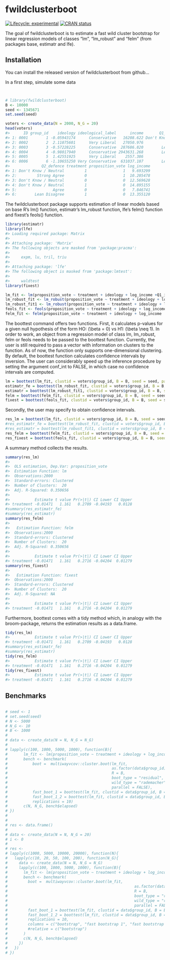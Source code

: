 
<!-- README.md is generated from README.Rmd. Please edit that file -->

# fwildclusterboot

<!-- badges: start -->

[![Lifecycle:
experimental](https://img.shields.io/badge/lifecycle-experimental-orange.svg)](https://www.tidyverse.org/lifecycle/#experimental)
[![CRAN
status](https://www.r-pkg.org/badges/version/fwildclusterboot)](https://CRAN.R-project.org/package=fwildclusterboot)
<!-- badges: end -->

The goal of fwildclusterboot is to estimate a fast wild cluster
bootstrap for linear regression models of classes “lm”, “lm\_robust” and
“felm” (from packages base, estimatr and lfe).

## Installation

You can install the released version of fwildclusterboot from github…

In a first step, simulate some data

``` r


# library(fwildclusterboot)
B <- 10000
seed <- 1345671
set.seed(seed)

voters <- create_data(N = 2000, N_G = 20)
head(voters)
#>      ID group_id    ideology ideological_label      income       Q1_immigration
#> 1: 0001        1 -0.05943174      Conservative   16208.622 Don't Know / Neutral
#> 2: 0002        2  2.11075601      Very Liberal   27050.976                Agree
#> 3: 0003        3 -0.57228225      Conservative  287686.820        Lean Disagree
#> 4: 0004        4 -0.98017940      Conservative 2943631.268        Lean Disagree
#> 5: 0005        5  1.42551925      Very Liberal    2557.386           Lean Agree
#> 6: 0006        6 -1.10655250 Very Conservative  631037.107        Lean Disagree
#>              Q2_defence treatment proposition_vote log_income
#> 1: Don't Know / Neutral         1                1   9.693299
#> 2:         Strong Agree         0                1  10.205478
#> 3: Don't Know / Neutral         0                0  12.569628
#> 4: Don't Know / Neutral         1                0  14.895155
#> 5:                Agree         0                0   7.846741
#> 6:        Lean Disagree         1                0  13.355120
```

The fwildclusterboot package supports estimation of linear models based
on base R’s lm() function, estimatr’s lm\_robust function, lfe’s felm()
function and fixest’s feols() function.

``` r
library(estimatr)
library(lfe)
#> Loading required package: Matrix
#> 
#> Attaching package: 'Matrix'
#> The following objects are masked from 'package:pracma':
#> 
#>     expm, lu, tril, triu
#> 
#> Attaching package: 'lfe'
#> The following object is masked from 'package:lmtest':
#> 
#>     waldtest
library(fixest)

lm_fit <- lm(proposition_vote ~ treatment + ideology + log_income +Q1_immigration + Q2_defence, weights = NULL, data = voters)
lm_robust_fit <- lm_robust(proposition_vote ~ treatment + ideology + log_income, fixed_effects = ~ Q1_immigration + Q2_defence, weights = NULL, data = voters)
lm_robust_fit1 <- lm_robust(proposition_vote ~ treatment + ideology + log_income + Q1_immigration + Q2_defence, weights = NULL, data = voters )
feols_fit <- feols(proposition_vote ~ treatment + ideology + log_income, fixef = c("Q1_immigration", "Q2_defence"), weights = NULL, data = voters)
felm_fit <- felm(proposition_vote ~ treatment + ideology + log_income | Q1_immigration + Q2_defence, weights = NULL, data = voters)
```

The boottest command offers two functions. First, it calculates p-values
for a given null hypothesis of the form HO: \(\beta = 0\) vs H1:
\(\beta \neq 1\). In order to work, an object from a regression model of
class lm, lm\_robust, felm or feols needs to be passed to the boottest
function. Currently, the user is still required to pass a vector with
information on clusters to the function. As of now, the function only
supports one-dimensional clustering. By default, the boottest function
calculates confidence intervals by inversion. The user can considerably
speed up the inference procedure by setting the argument conf\_int to
FALSE, in which case no confidence intervals are
computed.

``` r
lm = boottest(lm_fit, clustid = voters$group_id, B = B, seed = seed, param = "treatment", conf_int = FALSE)
estimatr_fe = boottest(lm_robust_fit, clustid = voters$group_id, B = B, seed = seed, param = "treatment", conf_int = FALSE)
estimatr = boottest(lm_robust_fit1, clustid = voters$group_id, B = B, seed = seed, param = "treatment", conf_int = FALSE)
felm = boottest(felm_fit, clustid = voters$group_id, B = B, seed = seed, param = "treatment", conf_int = FALSE)
fixest = boottest(feols_fit, clustid = voters$group_id, B = B, seed = seed, param = "treatment", conf_int = FALSE)
```

Secondly, the user may specify to obtain confidence
intervals.

``` r
res_lm = boottest(lm_fit, clustid = voters$group_id, B = B, seed = seed, param = "treatment", conf_int = TRUE)
#res_estimatr_fe = boottest(lm_robust_fit, clustid = voters$group_id, B = B, seed = seed, param = "treatment", conf_int = #TRUE)
#res_estimatr = boottest(lm_robust_fit1, clustid = voters$group_id, B = B, seed = seed, param = "treatment", conf_int = #TRUE)
res_felm = boottest(felm_fit, clustid = voters$group_id, B = B, seed = seed, param = "treatment", conf_int = TRUE)
res_fixest = boottest(feols_fit, clustid = voters$group_id, B = B, seed = seed, param = "treatment", conf_int = TRUE)
```

A summary method collects the results.

``` r
summary(res_lm)
#>  
#>  OLS estimation, Dep.Var: proposition_vote
#>  Estimation Function: lm
#>  Observations:2000
#>  Standard-errors: Clustered  
#>  Number of Clusters:  20
#>  Adj. R-Squared: 0.350656
#>  
#>           Estimate t value Pr(>|t|) CI Lower CI Upper
#> treatment -0.01471   1.161   0.2709 -0.04193   0.0128
#summary(res_estimatr_fe)
#summary(res_estimatr)
summary(res_felm)
#>  
#>   Estimation Function: felm
#>  Observations:2000
#>  Standard-errors: Clustered  
#>  Number of Clusters:  20
#>  Adj. R-Squared: 0.350656
#>  
#>           Estimate t value Pr(>|t|) CI Lower CI Upper
#> treatment -0.01471   1.161   0.2716 -0.04204  0.01279
summary(res_fixest)
#>  
#>   Estimation Function: fixest
#>  Observations:2000
#>  Standard-errors: Clustered  
#>  Number of Clusters:  20
#>  Adj. R-Squared: NA
#>  
#>           Estimate t value Pr(>|t|) CI Lower CI Upper
#> treatment -0.01471   1.161   0.2716 -0.04204  0.01279
```

Furthermore, boottest comes with a tidy method which, in analogy with
the broom-package, returns the estimation results as a data.frame.

``` r
tidy(res_lm)
#>           Estimate t value Pr(>|t|) CI Lower CI Upper
#> treatment -0.01471   1.161   0.2709 -0.04193   0.0128
#summary(res_estimatr_fe)
#summary(res_estimatr)
tidy(res_felm)
#>           Estimate t value Pr(>|t|) CI Lower CI Upper
#> treatment -0.01471   1.161   0.2716 -0.04204  0.01279
tidy(res_fixest)
#>           Estimate t value Pr(>|t|) CI Lower CI Upper
#> treatment -0.01471   1.161   0.2716 -0.04204  0.01279
```

## Benchmarks

``` r

# seed <- 1
# set.seed(seed)
# N <- 5000
# N_G <- 10
# B <- 1000
# 
# data <- create_data(N = N, N_G = N_G)
# 
# lapply(c(100, 1000, 5000, 1000), function(B){
#       lm_fit <- lm(proposition_vote ~ treatment + ideology + log_income +Q1_immigration + Q2_defence, weights = NULL, data = data)
#       bench <- benchmark(
#           boot =  multiwayvcov::cluster.boot(lm_fit, 
#                                              as.factor(data$group_id), 
#                                              R = B, 
#                                              boot_type = "residual", 
#                                              wild_type = "rademacher", 
#                                              parallel = FALSE), 
#           fast_boot_1 = boottest(lm_fit, clustid = data$group_id, B = B, seed = seed, param = "treatment", conf_int = FALSE),
#           fast_boot_1_2 = boottest(lm_fit, clustid = data$group_id, B = B, seed = seed, param = "treatment", conf_int = TRUE), 
#           replications = 10)
#       c(N, N_G, bench$elapsed)
# })
# 
# 
# res <- data.frame()
# 
# data <- create_data(N = N, N_G = 20)
# i <- 0
# 
# res <- 
# lapply(c(1000, 5000, 10000, 20000), function(N){
#   lapply(c(10, 20, 50, 100, 200), function(N_G){
#     data <- create_data(N = N, N_G = N_G)
#     lapply(c(100, 1000, 5000, 1000), function(B){
#       lm_fit <- lm(proposition_vote ~ treatment + ideology + log_income +Q1_immigration + Q2_defence, weights = NULL, data = data)
#       bench <- benchmark(
#         boot =  multiwayvcov::cluster.boot(lm_fit, 
#                                                        as.factor(data$group_id), 
#                                                        R = B, 
#                                                        boot_type = "residual", 
#                                                        wild_type = "rademacher", 
#                                                        parallel = FALSE), 
#         fast_boot_1 = boottest(lm_fit, clustid = data$group_id, B = B, seed = seed, param = "treatment", conf_int = FALSE),
#         fast_boot_1_2 = boottest(lm_fit, clustid = data$group_id, B = B, seed = seed, param = "treatment", conf_int = TRUE), 
#         replications = 10, 
#         columns = c("bootstrap", "fast bootstrap 1", "fast bootstrap 2")#,
#         #relative = c("bootstrap")
#       )
#       c(N, N_G, bench$elapsed)
#     })
#   })
# })
```
